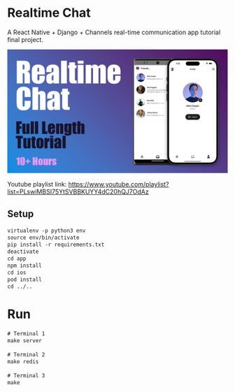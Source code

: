 # Realtime Chat

A React Native + Django + Channels real-time communication app tutorial final project.

![alt text](thumbnail.png)

Youtube playlist link: https://www.youtube.com/playlist?list=PLswiMBSI75YtSVBBKUYY4dC20hQJ7OdAz


## Setup

```
virtualenv -p python3 env
source env/bin/activate
pip install -r requirements.txt
deactivate
cd app
npm install
cd ios
pod install
cd ../..
```

# Run

```
# Terminal 1
make server

# Terminal 2
make redis

# Terminal 3
make
```
